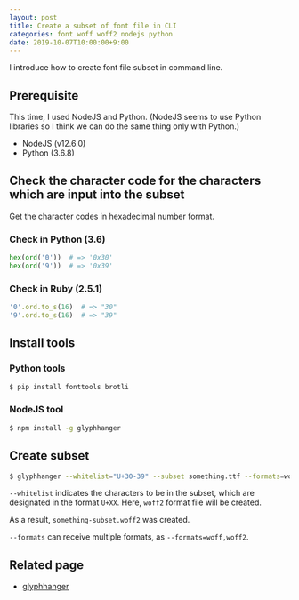 ```yaml
---
layout: post
title: Create a subset of font file in CLI
categories: font woff woff2 nodejs python
date: 2019-10-07T10:00:00+9:00
---
```


I introduce how to create font file subset in command line.

## Prerequisite

This time, I used NodeJS and Python.
(NodeJS seems to use Python libraries so I think we can do the same thing only with Python.)

* NodeJS (v12.6.0)
* Python (3.6.8)

## Check the character code for the characters which are input into the subset

Get the character codes in hexadecimal number format.

### Check in Python (3.6)

```python
hex(ord('0'))  # => '0x30'
hex(ord('9'))  # => '0x39'
```

### Check in Ruby (2.5.1)

```ruby
'0'.ord.to_s(16)  # => "30"
'9'.ord.to_s(16)  # => "39"
```

## Install tools

### Python tools

```sh
$ pip install fonttools brotli
```

### NodeJS tool

```sh
$ npm install -g glyphhanger
```

## Create subset

```sh
$ glyphhanger --whitelist="U+30-39" --subset something.ttf --formats=woff2
```

`--whitelist` indicates the characters to be in the subset, which are designated in the format `U+XX`.
Here, `woff2` format file will be created.

As a result, `something-subset.woff2` was created.

`--formats` can receive multiple formats, as `--formats=woff,woff2`.

## Related page

* [glyphhanger](https://github.com/filamentgroup/glyphhanger)
